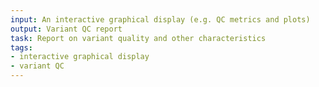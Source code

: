 ```yaml
---
input: An interactive graphical display (e.g. QC metrics and plots)
output: Variant QC report
task: Report on variant quality and other characteristics
tags:
- interactive graphical display
- variant QC
---
```

